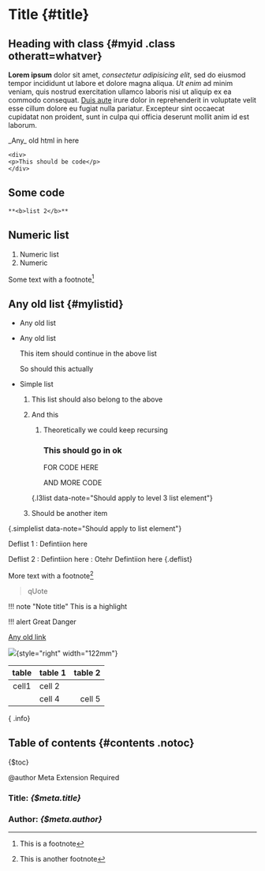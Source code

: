 # Title {#title}

## Heading with class {#myid .class otheratt=whatver}

**Lorem ipsum** dolor sit amet, _consectetur adipisicing elit_, sed do eiusmod
tempor incididunt ut labore et dolore magna aliqua. *Ut enim* ad minim veniam,
quis nostrud exercitation ullamco laboris nisi ut aliquip ex ea commodo
consequat. [Duis aute][reflink] irure dolor in reprehenderit in voluptate velit esse
cillum dolore eu fugiat nulla pariatur. Excepteur sint occaecat cupidatat non
proident, sunt in culpa qui officia deserunt mollit anim id est laborum.

[reflink]: http://www.testlink.com "A test link"

<p>_Any_ <span> old html</span> in here</p>

    <div>
    <p>This should be code</p>
    </div>

## Some code

`**<b>list 2</b>**`

## Numeric list

1. Numeric list
2. Numeric

Some text with a footnote[^footnote]

[^footnote]: This is a footnote

## Any old list {#mylistid}

* Any old list
* Any old list

    This item should continue in the above list

    So should this actually

* Simple list

    1. This list should also belong to the above
    2. And this

        1. Theoretically we could keep recursing

            ### This should go in ok

            FOR
                CODE HERE

            AND MORE CODE

         {.l3list data-note="Should apply to level 3 list element"}

    3. Should be another item

{.simplelist data-note="Should apply to list element"}

Deflist 1
:    Defintiion here

Deflist 2
:    Defintiion here
:    Otehr Defintiion here
{.deflist}

More text with a footnote[^footnote2]

[^footnote2]: This is another footnote

> qUote

!!! note "Note title"
    This is a highlight

!!! alert
    Great Danger

[Any old link](http://news.bbc.co.uk 'Hello')

![](sources/wripper_test_doc_files/image001.jpg){style="right" width="122mm"}

| table  | table 1    | table 2 |
|:------:|------------|--------:|
| cell1  | cell 2            ||
|| cell 4  | cell 5
{ .info}

## Table of contents {#contents .notoc}

{$toc}

<div class="endmatter">

@author  Meta Extension Required

### Title: _{$meta.title}_

### Author: _{$meta.author}_

</div>

